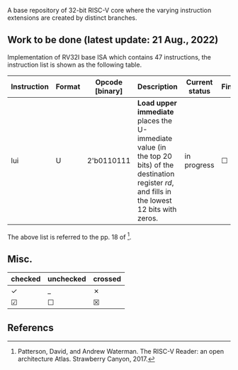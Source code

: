 A base repository of 32-bit RISC-V core where the varying instruction extensions are created by distinct branches.

## Work to be done (latest update: 21 Aug., 2022)
Implementation of  RV32I base ISA which contains 47 instructions, the instruction list is shown as the following table.

| Instruction | Format | Opcode [binary] | Description | Current status | Finished |
| ---- | --- | ---------- | -------------------- | ----- | --- |
| lui | U | 2'b0110111 | **Load upper immediate** places the U-immediate value (in the top 20 bits) of the destination register *rd*, and fills in the lowest 12 bits with zeros. | in progress | &#x2610; |

The above list is referred to the pp. 18 of [^1].

## Misc.

|checked|unchecked|crossed|
|---|---|---|
|&check;|_|&cross;|
|&#x2611;|&#x2610;|&#x2612;|

## Referencs
[^1]: Patterson, David, and Andrew Waterman. The RISC-V Reader: an open architecture Atlas. Strawberry Canyon, 2017.
[^2]: https://msyksphinz.hatenablog.com/entry/2020/05/18/040000
